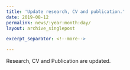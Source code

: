 ```yaml
---
title: 'Update research, CV and publication.'
date: 2019-08-12
permalink: news/:year:month:day/
layout: archive_singlepost

excerpt_separator: <!--more-->

---
```

Research, CV and Publication are updated.

<!--more-->
